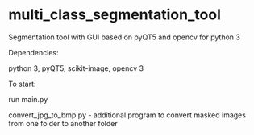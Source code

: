 # multi_class_segmentation_tool
Segmentation tool with GUI based on pyQT5 and opencv for python 3

Dependencies:

python 3, pyQT5, scikit-image, opencv 3 

To start:

run main.py

convert_jpg_to_bmp.py - additional program to convert masked images from one folder to another folder
